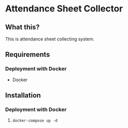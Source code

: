 # Attendance Sheet Collector
## What this?

This is attendance sheet collecting system.

## Requirements
### Deployment with Docker
- Docker

## Installation
### Deployment with Docker
1. `docker-compose up -d`